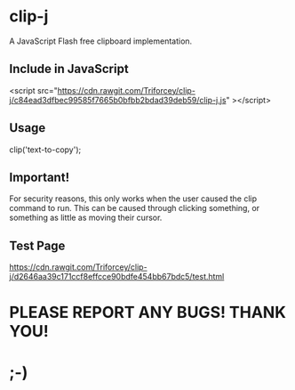# clip-j
A JavaScript Flash free clipboard implementation.
## Include in JavaScript
&lt;script src="https://cdn.rawgit.com/Triforcey/clip-j/c84ead3dfbec99585f7665b0bfbb2bdad39deb59/clip-j.js" &gt;&lt;/script&gt;
## Usage
clip('text-to-copy');
## Important!
For security reasons, this only works when the user caused the clip command to run. This can be caused through clicking something, or something as little as moving their cursor.
## Test Page
https://cdn.rawgit.com/Triforcey/clip-j/d2646aa39c171ccf8effcce90bdfe454bb67bdc5/test.html
# PLEASE REPORT ANY BUGS! THANK YOU!
# ;-)
